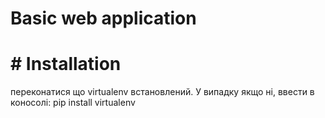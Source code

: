# Basic web application

# # Installation

переконатися що virtualenv встановлений.
У випадку якщо ні, ввести в коносолі:
pip install virtualenv

